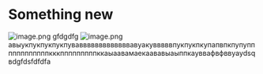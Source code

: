 # Something new
![image.png](http://localhost:8080/api/images/2024-12-16_06-13-58_675f9af64053d2b32cb8c110.png)
gfdgdfg
![image.png](http://localhost:8080/api/images/2024-12-16_10-34-54_675fd81e80098af11ca99e4b.png) 
авыукпукпукпукпувавввввввввввввавуакувввввпукпукпкупапвпкпупуппппппппппппкккпппппппппккаыаавамаекаававыаыппкауввафвфввуауdsqвdgfdsfdfdfа